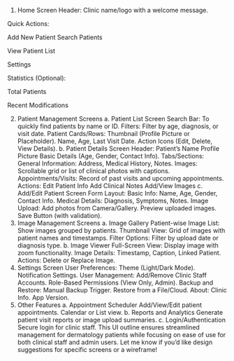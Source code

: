 1. Home Screen
   Header: Clinic name/logo with a welcome message.

Quick Actions:

Add New Patient
Search Patients

View Patient List

Settings

Statistics (Optional):

Total Patients

Recent Modifications


2. Patient Management Screens
   a. Patient List Screen
   Search Bar: To quickly find patients by name or ID.
   Filters: Filter by age, diagnosis, or visit date.
   Patient Cards/Rows:
   Thumbnail (Profile Picture or Placeholder).
   Name, Age, Last Visit Date.
   Action Icons (Edit, Delete, View Details).
   b. Patient Details Screen
   Header:
   Patient’s Name
   Profile Picture
   Basic Details (Age, Gender, Contact Info).
   Tabs/Sections:
   General Information: Address, Medical History, Notes.
   Images: Scrollable grid or list of clinical photos with captions.
   Appointments/Visits: Record of past visits and upcoming appointments.
   Actions:
   Edit Patient Info
   Add Clinical Notes
   Add/View Images
   c. Add/Edit Patient Screen
   Form Layout:
   Basic Info: Name, Age, Gender, Contact Info.
   Medical Details: Diagnosis, Symptoms, Notes.
   Image Upload:
   Add photos from Camera/Gallery.
   Preview uploaded images.
   Save Button (with validation).
3. Image Management Screens
   a. Image Gallery
   Patient-wise Image List: Show images grouped by patients.
   Thumbnail View: Grid of images with patient names and timestamps.
   Filter Options: Filter by upload date or diagnosis type.
   b. Image Viewer
   Full-Screen View: Display image with zoom functionality.
   Image Details: Timestamp, Caption, Linked Patient.
   Actions: Delete or Replace Image.
4. Settings Screen
   User Preferences:
   Theme (Light/Dark Mode).
   Notification Settings.
   User Management:
   Add/Remove Clinic Staff Accounts.
   Role-Based Permissions (View Only, Admin).
   Backup and Restore:
   Manual Backup Trigger.
   Restore from a File/Cloud.
   About:
   Clinic Info.
   App Version.
5. Other Features
   a. Appointment Scheduler
   Add/View/Edit patient appointments.
   Calendar or List view.
   b. Reports and Analytics
   Generate patient visit reports or image upload summaries.
   c. Login/Authentication
   Secure login for clinic staff.
   This UI outline ensures streamlined management for
   dermatology patients while focusing on ease of use for
   both clinical staff and admin users.
   Let me know if you’d like design suggestions
   for specific screens or a wireframe!
